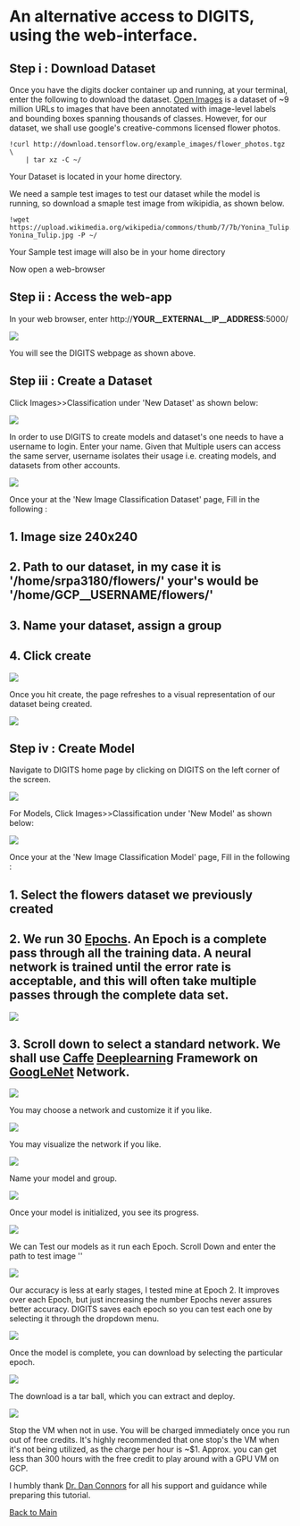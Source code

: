 # An alternative access to DIGITS, using the web-interface. 

## Step i : Download Dataset

Once you have the digits docker container up and running, at your terminal, enter the following to download the dataset. [Open Images](https://github.com/openimages/dataset) is a dataset of ~9 million URLs to images that have been annotated with image-level labels and bounding boxes spanning thousands of classes. However, for our dataset, we shall use google's creative-commons licensed flower photos.

```
!curl http://download.tensorflow.org/example_images/flower_photos.tgz \
    | tar xz -C ~/
```
 Your Dataset is located in your home directory. 
 
 We need a sample test images to test our dataset while the model is running, so download a smaple test image from wikipidia, as shown below.
 
 ```
!wget https://upload.wikimedia.org/wikipedia/commons/thumb/7/7b/Yonina_Tulip.jpg/220px-Yonina_Tulip.jpg -P ~/
```

Your Sample test image will also be in your home directory
 
Now open a web-browser

## Step ii : Access the web-app

In your web browser, enter http://__YOUR__EXTERNAL__IP__ADDRESS__:5000/	


<kbd>
  <img src="figs/update_1.png">
</kbd>

You will see the DIGITS webpage as shown above.

## Step iii : Create a Dataset

Click Images>>Classification under 'New Dataset' as shown below:

<kbd>
  <img src="figs/update_2.png">
</kbd>

In order to use DIGITS to create models and dataset's one needs to have a username to login. Enter your name. Given that Multiple users can access the same server, username isolates their usage i.e. creating models, and datasets from other accounts.


<kbd>
  <img src="figs/update_3_1.png">
</kbd>

Once your at the 'New Image Classification Dataset' page, Fill in the following :

## 1. Image size 240x240
## 2. Path to our dataset, in my case it is '/home/srpa3180/flowers/' your's would be '/home/__GCP__USERNAME__/flowers/'
## 3. Name your dataset, assign a group
## 4. Click create 


<kbd>
  <img src="figs/update_3.png">
</kbd>

Once you hit create, the page refreshes to a visual representation of our dataset being created. 

<kbd>
  <img src="figs/update_4.png">
</kbd>

## Step iv : Create Model

Navigate to DIGITS home page by clicking on DIGITS on the left corner of the screen.

<kbd>
  <img src="figs/7.png">
</kbd>

For Models, Click Images>>Classification under 'New Model' as shown below:

<kbd>
  <img src="figs/update_5.png">
</kbd>

Once your at the 'New Image Classification Model' page, Fill in the following :

## 1. Select the flowers dataset we previously created
## 2. We run 30 [Epochs](https://deeplearning4j.org/glossary). An Epoch is a complete pass through all the training data. A neural network is trained until the error rate is acceptable, and this will often take multiple passes through the complete data set.

<kbd>
  <img src="figs/update_6.png">
</kbd>

## 3. Scroll down to select a standard network. We shall use [Caffe](http://caffe.berkeleyvision.org) [Deeplearning](https://en.wikipedia.org/wiki/Deep_learning) Framework on [GoogLeNet](https://leonardoaraujosantos.gitbooks.io/artificial-inteligence/content/googlenet.html) Network.

<kbd>
  <img src="figs/update_7.png">
</kbd>

You may choose a network and customize it if you like.

<kbd>
  <img src="figs/update_7_customize.png">
</kbd>

You may visualize the network if you like.

<kbd>
  <img src="figs/update_7_visualize.png">
</kbd>

Name your model and group.

<kbd>
  <img src="figs/update_8_create.png">
</kbd>

Once your model is initialized, you see its progress.

<kbd>
  <img src="figs/update_9_model running.png">
</kbd>

We can Test our models as it run each Epoch. Scroll Down and enter the path to test image ''

<kbd>
  <img src="figs/update_9_test_epoch.png">
</kbd>

Our accuracy is less at early stages, I tested mine at Epoch 2. It improves over each Epoch, but just increasing the number Epochs never assures better accuracy. DIGITS saves each epoch so you can test each one by selecting it through the dropdown menu.

<kbd>
  <img src="figs/update_9_one.png">
</kbd>

Once the model is complete, you can download by selecting the particular epoch.

<kbd>
  <img src="figs/update_10_complete.png">
</kbd>

The download is a tar ball, which you can extract and deploy.

<kbd>
  <img src="figs/update_10_download.png">
</kbd>


Stop the VM when not in use. You will be charged immediately once you run out of free credits. It's highly recommended that one stop's the VM when it's not being utilized, as the charge per hour is ~$1. Approx. you can get less than 300 hours with the free credit to play around with a GPU VM on GCP.


I humbly thank [Dr. Dan Connors](http://ecee.colorado.edu/~dconnors/index.html) for all his support and guidance while preparing this tutorial.

 [Back to Main](https://github.com/s3p02/jupyter_gcp_nvidia-docker_digits)
